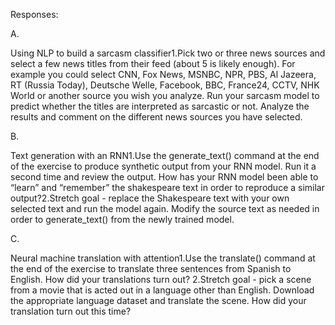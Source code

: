 Responses:

A.

Using NLP to build a sarcasm classifier1.Pick two or three news sources and select a few news titles from their feed (about 5 is likely enough).  For example you could select CNN, Fox News, MSNBC, NPR, PBS, Al Jazeera, RT (Russia Today), Deutsche Welle, Facebook, BBC, France24, CCTV, NHK World or another source you wish you analyze.  Run your sarcasm model to predict whether the titles are interpreted as sarcastic or not.  Analyze the results and comment on the different news sources you have selected.

B.

Text generation with an RNN1.Use the generate_text() command at the end of the exercise to produce synthetic output from your RNN model.  Run it a second time and review the output.  How has your RNN model been able to “learn” and “remember” the shakespeare text in order to reproduce a similar output?2.Stretch goal - replace the Shakespeare text with your own selected text and run the model again.  Modify the source text as needed in order to generate_text() from the newly trained model.

C.

Neural machine translation with attention1.Use the translate() command at the end of the exercise to translate three sentences from Spanish to English.  How did your translations turn out?
2.Stretch goal - pick a scene from a movie that is acted out in a language other than English. Download the appropriate language dataset and translate the scene.  How did your translation turn out this time?  
